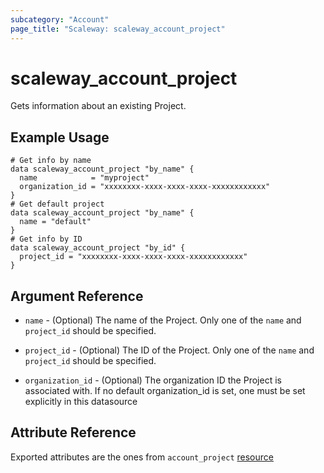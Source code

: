 ```yaml
---
subcategory: "Account"
page_title: "Scaleway: scaleway_account_project"
---
```


# scaleway_account_project

Gets information about an existing Project.

## Example Usage

```hcl
# Get info by name
data scaleway_account_project "by_name" {
  name            = "myproject"
  organization_id = "xxxxxxxx-xxxx-xxxx-xxxx-xxxxxxxxxxxx"
}
# Get default project
data scaleway_account_project "by_name" {
  name = "default"
}
# Get info by ID
data scaleway_account_project "by_id" {
  project_id = "xxxxxxxx-xxxx-xxxx-xxxx-xxxxxxxxxxxx"
}
```

## Argument Reference

- `name` - (Optional) The name of the Project.
  Only one of the `name` and `project_id` should be specified.

- `project_id` - (Optional) The ID of the Project.
  Only one of the `name` and `project_id` should be specified.

- `organization_id` - (Optional) The organization ID the Project is associated with.
  If no default organization_id is set, one must be set explicitly in this datasource

## Attribute Reference

Exported attributes are the ones from `account_project` [resource](../resources/account_project.md)

